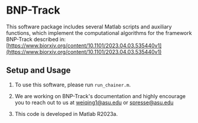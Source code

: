 # BNP-Track

This software package includes several Matlab scripts and auxiliary functions, which implement the computational algorithms for the framework BNP-Track described in:
[https://www.biorxiv.org/content/10.1101/2023.04.03.535440v1](https://www.biorxiv.org/content/10.1101/2023.04.03.535440v1)

## Setup and Usage

1) To use this software, please run `run_chainer.m`.

2) We are working on BNP-Track's documentation and highly encourage you to reach out to us at <weiqing1@asu.edu> or <spresse@asu.edu>

3) This code is developed in Matlab R2023a.
